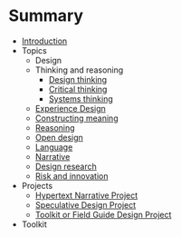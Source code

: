 # Summary

* [Introduction](README.md)
* Topics
   * Design
   * Thinking and reasoning
     * [Design thinking](topics/design_thinking.md)
     * [Critical thinking](topics/critical_thinking.md)
     * [Systems thinking](topics/systems_thinking.md)
   * [Experience Design](topics/experience_design.md)
   * [Constructing meaning](topics/constructing_meaning.md)
   * [Reasoning](topics/reasoning.md)
   * [Open design](topics/open_design.md)
   * [Language](topics/language.md)
   * [Narrative](topics/narrative.md)
   * [Design research](topics/design_research.md)
   * [Risk and innovation](topics/risk_and_innovation.md)
* Projects
   * [Hypertext Narrative Project](projects/hypertext_narrative_project.md)
   * [Speculative Design Project](projects/speculative_design_project.md)
   * [Toolkit or Field Guide Design Project](projects/toolkit_or_field_guide_design_project.md)
* Toolkit

